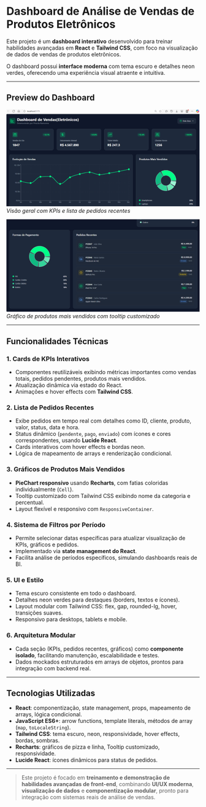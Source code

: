 # Dashboard de Análise de Vendas de Produtos Eletrônicos

Este projeto é um **dashboard interativo** desenvolvido para treinar habilidades avançadas em **React** e **Tailwind CSS**, com foco na visualização de dados de vendas de produtos eletrônicos.

O dashboard possui **interface moderna** com tema escuro e detalhes neon verdes, oferecendo uma experiência visual atraente e intuitiva.

---

## Preview do Dashboard

![Dashboard Tela 1](./assets/tela1.png)  
*Visão geral com KPIs e lista de pedidos recentes*

![Dashboard Tela 2](./assets/tela2.png)  
*Gráfico de produtos mais vendidos com tooltip customizado*

---

## Funcionalidades Técnicas

### 1. Cards de KPIs Interativos
- Componentes reutilizáveis exibindo métricas importantes como vendas totais, pedidos pendentes, produtos mais vendidos.
- Atualização dinâmica via estado do React.
- Animações e hover effects com **Tailwind CSS**.

### 2. Lista de Pedidos Recentes
- Exibe pedidos em tempo real com detalhes como ID, cliente, produto, valor, status, data e hora.
- Status dinâmico (`pendente`, `pago`, `enviado`) com ícones e cores correspondentes, usando **Lucide React**.
- Cards interativos com hover effects e bordas neon.
- Lógica de mapeamento de arrays e renderização condicional.

### 3. Gráficos de Produtos Mais Vendidos
- **PieChart responsivo** usando **Recharts**, com fatias coloridas individualmente (`Cell`).
- Tooltip customizado com Tailwind CSS exibindo nome da categoria e percentual.
- Layout flexível e responsivo com `ResponsiveContainer`.

### 4. Sistema de Filtros por Período
- Permite selecionar datas específicas para atualizar visualização de KPIs, gráficos e pedidos.
- Implementado via **state management do React**.
- Facilita análise de períodos específicos, simulando dashboards reais de BI.

### 5. UI e Estilo
- Tema escuro consistente em todo o dashboard.
- Detalhes neon verdes para destaques (borders, textos e ícones).
- Layout modular com Tailwind CSS: flex, gap, rounded-lg, hover, transições suaves.
- Responsivo para desktops, tablets e mobile.

### 6. Arquitetura Modular
- Cada seção (KPIs, pedidos recentes, gráficos) como **componente isolado**, facilitando manutenção, escalabilidade e testes.
- Dados mockados estruturados em arrays de objetos, prontos para integração com backend real.

---

## Tecnologias Utilizadas

- **React**: componentização, state management, props, mapeamento de arrays, lógica condicional.
- **JavaScript ES6+**: arrow functions, template literals, métodos de array (`map`, `toLocaleString`).
- **Tailwind CSS**: tema escuro, neon, responsividade, hover effects, bordas, sombras.
- **Recharts**: gráficos de pizza e linha, Tooltip customizado, responsividade.
- **Lucide React**: ícones dinâmicos para status de pedidos.

---

> Este projeto é focado em **treinamento e demonstração de habilidades avançadas de front-end**, combinando **UI/UX moderna**, **visualização de dados** e **componentização modular**, pronto para integração com sistemas reais de análise de vendas.

